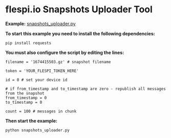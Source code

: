# flespi.io Snapshots Uploader Tool

**Example:** [snapshots_uploader.py](snapshots_uploader.py)

**To start this example you need to install the following dependencies:**

    pip install requests

**You must also configure the script by editing the lines:**

    filename = '1674415503.gz' # snapshot filename

    token = 'YOUR_FLESPI_TOKEN_HERE'

    id = 0 # set your device id

    # if from_timestamp and to_timestamp are zero - republish all messages from the snapshot
    from_timestamp = 0
    to_timestamp = 0

    count = 100 # messages in chunk

**Then start the example:**

    python snapshots_uploader.py
